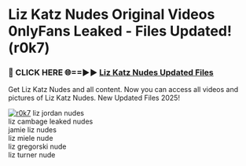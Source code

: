 # Liz Katz Nudes Original Videos 0nlyFans Leaked - Files Updated! (r0k7)

<h3>🔴 CLICK HERE 🌐==►► <a href="https://tinyurl.com/5h6xmrr3" rel="nofollow">Liz Katz Nudes Updated Files</a></h3>

Get Liz Katz Nudes and all content. Now you can access all videos and pictures of Liz Katz Nudes. New Updated Files 2025!

[![r0k7](https://i.imgur.com/KVD873Z.gif)](https://tinyurl.com/5h6xmrr3)
liz jordan nudes<br>
liz cambage leaked nudes<br>
jamie liz nudes<br>
liz miele nude<br>
liz gregorski nude<br>
liz turner nude